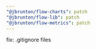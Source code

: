 ```yaml
---
"@jbrunton/flow-charts": patch
"@jbrunton/flow-lib": patch
"@jbrunton/flow-metrics": patch
---
```


fix: .gitignore files
